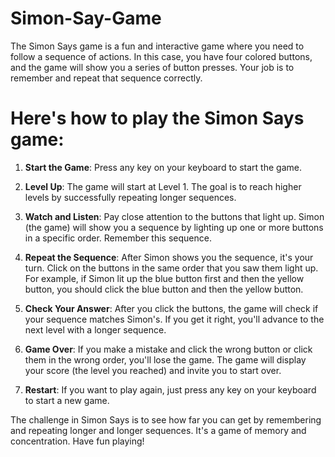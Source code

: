 # Simon-Say-Game

The Simon Says game is a fun and interactive game where you need to follow a sequence of actions. In this case, you have four colored buttons, and the game will show you a series of button presses. Your job is to remember and repeat that sequence correctly.

# Here's how to play the Simon Says game:

1. **Start the Game**: Press any key on your keyboard to start the game.

2. **Level Up**: The game will start at Level 1. The goal is to reach higher levels by successfully repeating longer sequences.

3. **Watch and Listen**: Pay close attention to the buttons that light up. Simon (the game) will show you a sequence by lighting up one or more buttons in a specific order. Remember this sequence.

4. **Repeat the Sequence**: After Simon shows you the sequence, it's your turn. Click on the buttons in the same order that you saw them light up. For example, if Simon lit up the blue button first and then the yellow button, you should click the blue button and then the yellow button.

5. **Check Your Answer**: After you click the buttons, the game will check if your sequence matches Simon's. If you get it right, you'll advance to the next level with a longer sequence.

6. **Game Over**: If you make a mistake and click the wrong button or click them in the wrong order, you'll lose the game. The game will display your score (the level you reached) and invite you to start over.

7. **Restart**: If you want to play again, just press any key on your keyboard to start a new game.

The challenge in Simon Says is to see how far you can get by remembering and repeating longer and longer sequences. It's a game of memory and concentration. Have fun playing!
